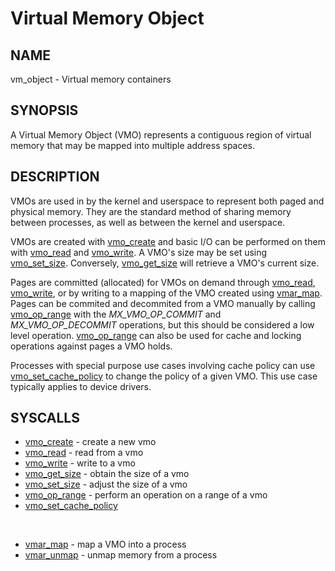 # Virtual Memory Object

## NAME

vm\_object - Virtual memory containers

## SYNOPSIS

A Virtual Memory Object (VMO) represents a contiguous region of virtual memory
that may be mapped into multiple address spaces.

## DESCRIPTION

VMOs are used in by the kernel and userspace to represent both paged and physical memory.
They are the standard method of sharing memory between processes, as well as between the kernel and
userspace.

VMOs are created with [vmo_create](../syscalls/vmo_create.md) and basic I/O can be
performed on them with [vmo_read](../syscalls/vmo_read.md) and [vmo_write](../syscalls/vmo_write.md). A VMO's size may be set using [vmo_set_size](../syscalls/vmo_set_size.md). Conversely, [vmo_get_size](../syscalls/vmo_get_size.md) will retrieve a VMO's current size.

Pages are committed (allocated) for VMOs on demand through [vmo_read](../syscalls/vmo_read.md), [vmo_write](../syscalls/vmo_write.md), or by writing to a mapping of the VMO created using [vmar_map](../syscalls/vmar_map.md). Pages can be commited and decommited from a VMO manually by calling
[vmo_op_range](../syscalls/vmo_op_range.md) with the *MX_VMO_OP_COMMIT* and *MX_VMO_OP_DECOMMIT*
operations, but this should be considered a low level operation. [vmo_op_range](../syscalls/vmo_op_range.md) can also be used for cache and locking operations against pages a VMO holds.

Processes with special purpose use cases involving cache policy can use
[vmo_set_cache_policy](../syscalls/vmo_set_cache_policy.md) to change the policy of a given VMO.
This use case typically applies to device drivers.

## SYSCALLS

+ [vmo_create](../syscalls/vmo_create.md) - create a new vmo
+ [vmo_read](../syscalls/vmo_read.md) - read from a vmo
+ [vmo_write](../syscalls/vmo_write.md) - write to a vmo
+ [vmo_get_size](../syscalls/vmo_get_size.md) - obtain the size of a vmo
+ [vmo_set_size](../syscalls/vmo_set_size.md) - adjust the size of a vmo
+ [vmo_op_range](../syscalls/vmo_op_range.md) - perform an operation on a range of a vmo
+ [vmo_set_cache_policy](../syscalls/vmo_set_cache_policy.md)

<br>

+ [vmar_map](../syscalls/vmar_map.md) - map a VMO into a process
+ [vmar_unmap](../syscalls/vmar_unmap.md) - unmap memory from a process
